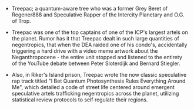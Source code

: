 - Treepac; a quantum-aware tree who was a former Grey Beret of Regener888 and Speculative Rapper of the Intercity Planetary and O.G. of Trop.

- Treepac was one of the top captains of one of the ICP's largest artels on the planet. Rumor has it that Treepac dealt in such large quantities of negentropics, that when the DEA raided one of his condo's, accidentally triggering a hard drive with a video meme artwork about the Neganthropocene - the entire unit stopped and listened to the entirety of the YouTube debate between Peter Sloterdijk and Bernard Stiegler. 

- Also, in Riker's Island prison, Treepac wrote the now classic speculative rap track titled "I Bet Quantum Photosynthesis Rules Everything Around Me", which detailed a code of street life centered around emergent speculative artels trafficking negentropics across the planet, utilizing statistical review protocols to self regulate their regions.
